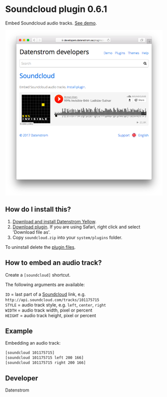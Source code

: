 Soundcloud plugin 0.6.1
=======================
Embed Soundcloud audio tracks. [See demo](https://developers.datenstrom.se/plugins/soundcloud).

<p align="center"><img src="soundcloud-screenshot.png?raw=true" alt="Screenshot"></p>

## How do I install this?

1. [Download and install Datenstrom Yellow](https://github.com/datenstrom/yellow/).
2. [Download plugin](https://github.com/datenstrom/yellow-plugins/raw/master/zip/soundcloud.zip). If you are using Safari, right click and select 'Download file as'.
3. Copy `soundcloud.zip` into your `system/plugins` folder.

To uninstall delete the [plugin files](update.ini).

## How to embed an audio track?

Create a `[soundcloud]` shortcut.
 
The following arguments are available:

`ID` = last part of a [Soundcloud](http://www.soundcloud.com/) link, e.g. `http://api.soundcloud.com/tracks/101175715`  
`STYLE` = audio track style, e.g. `left`, `center`, `right`  
`WIDTH` = audio track width, pixel or percent  
`HEIGHT` = audio track height, pixel or percent   

## Example

Embedding an audio track:

    [soundcloud 101175715]
    [soundcloud 101175715 left 200 166]
    [soundcloud 101175715 right 200 166]

## Developer

Datenstrom
